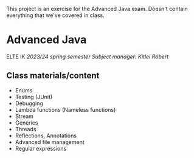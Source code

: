 This project is an exercise for the Advanced Java exam. 
Doesn't contain everything that we've covered in class.

# Advanced Java

ELTE IK
_2023/24 spring semester_
_Subject manager: Kitlei Róbert_

## Class materials/content

- Enums
- Testing (JUnit)
- Debugging
- Lambda functions (Nameless functions)
- Stream
- Generics
- Threads
- Reflections, Annotations
- Advanced file management
- Regular expressions